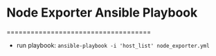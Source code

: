 # Node Exporter Ansible Playbook
====================================
- run playbook: `ansible-playbook -i 'host_list' node_exporter.yml`

